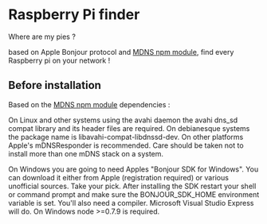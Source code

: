 # Raspberry Pi finder

Where are my pies ?

based on Apple Bonjour protocol and [MDNS npm module](https://www.npmjs.com/package/mdns), find every Raspberry pi on your network !

## Before installation

Based on the [MDNS npm module](https://www.npmjs.com/package/mdns) dependencies :

On Linux and other systems using the avahi daemon the avahi dns_sd compat library and its header files are required. On debianesque systems the package name is libavahi-compat-libdnssd-dev. On other platforms Apple's mDNSResponder is recommended. Care should be taken not to install more than one mDNS stack on a system.

On Windows you are going to need Apples "Bonjour SDK for Windows". You can download it either from Apple (registration required) or various unofficial sources. Take your pick. After installing the SDK restart your shell or command prompt and make sure the BONJOUR_SDK_HOME environment variable is set. You'll also need a compiler. Microsoft Visual Studio Express will do. On Windows node >=0.7.9 is required.

